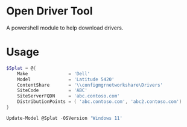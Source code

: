 # Open Driver Tool

A powershell module to help download drivers.

# Usage

```powershell
$Splat = @{
    Make               = 'Dell'
    Model              = 'Latitude 5420'
    ContentShare       = '\\configmgrnetworkshare\Drivers'
    SiteCode           = 'ABC'
    SiteServerFQDN     = 'abc.contoso.com'
    DistributionPoints = ( 'abc.contoso.com', 'abc2.contoso.com')
} 

Update-Model @Splat -OSVersion 'Windows 11'
```